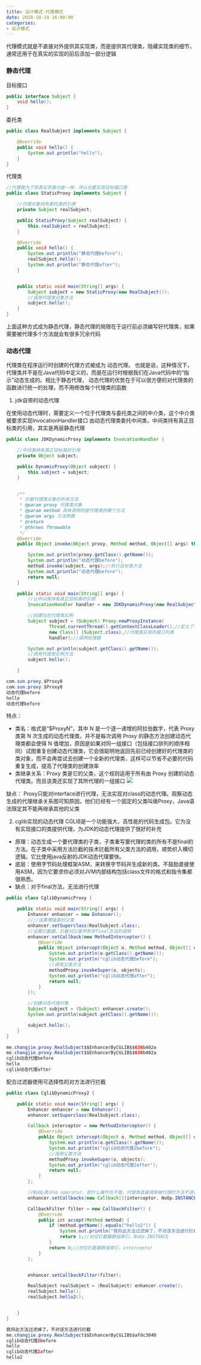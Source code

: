 ```yaml
---
title: 设计模式-代理模式
date: 2018-10-19 16:00:00
categories: 
- 设计模式
---
```


代理模式就是不直接对外提供其实现类，而是提供其代理类，隐藏实现类的细节，通常还用于在真实的实现的前后添加一部分逻辑
<!--more-->
### 静态代理
目标接口
```java
public interface Subject {
    void hello();
}
```

委托类
```java
public class RealSubject implements Subject {

    @Override
    public void hello() {
        System.out.println("hello");
    }
}
```
代理类
```java
//代理类为了和其实现类功能一样，所以也要实现目标接口类
public class StaticProxy implements Subject {

    //代理对象持有委托类的引用
    private Subject realSubject;

    public StaticProxy(Subject realSubject) {
        this.realSubject = realSubject;
    }

    @Override
    public void hello() {
        System.out.println("静态代理before");
        realSubject.hello();
        System.out.println("静态代理after");
    }


    public static void main(String[] args) {
        Subject subject = new StaticProxy(new RealSubject());
        //调用代理类对象方法
        subject.hello();
    }
}
```

上面这种方式成为静态代理，静态代理的局限在于运行前必须编写好代理类，如果需要被代理多个方法就会有很多冗余代码

### 动态代理
代理类在程序运行时创建的代理方式被成为 动态代理。 也就是说，这种情况下，代理类并不是在Java代码中定义的，而是在运行时根据我们在Java代码中的“指示”动态生成的。相比于静态代理， 动态代理的优势在于可以很方便的对代理类的函数进行统一的处理，而不用修改每个代理类的函数

1. jdk自带的动态代理

在使用动态代理时，需要定义一个位于代理类与委托类之间的中介类，这个中介类被要求实现InvocationHandler接口
由动态代理类委托中间类，中间类持有真正目标类的引用，其实是两层静态代理

```java
public class JDKDynamicProxy implements InvocationHandler {

    //中间类持有真正目标类的引用
    private Object subject;

    public DynamicProxy(Object subject) {
        this.subject = subject;
    }


    /**
     * 拦截代理类对象的所有方法
     * @param proxy 代理类对象
     * @param method 具体调用的是代理类的哪个方法
     * @param args 方法参数
     * @return
     * @throws Throwable
     */
    @Override
    public Object invoke(Object proxy, Method method, Object[] args) throws Throwable {

        System.out.println(proxy.getClass().getName());
        System.out.println("动态代理before");
        method.invoke(subject, args);//执行目标类方法
        System.out.println("动态代理before");
        return null;
    }

    public static void main(String[] args) {
		//让中间类持有真正目标类的引用
        InvocationHandler handler = new JDKDynamicProxy(new RealSubject());

        //创建动态代理类实例
        Subject subject = (Subject) Proxy.newProxyInstance(
                Thread.currentThread().getContextClassLoader(),//定义了代理类的ClassLoder
                new Class[] {Subject.class},//代理类实现的接口列表
                handler);//调用处理器

        System.out.println(subject.getClass().getName());
        //调用代理类实例方法
        subject.hello();

    }

```
```java
com.sun.proxy.$Proxy0
com.sun.proxy.$Proxy0
动态代理before
hello
动态代理before
```
特点：
- 类名：格式是“$ProxyN”，其中 N 是一个逐一递增的阿拉伯数字，代表 Proxy 类第 N 次生成的动态代理类，并不是每次调用 Proxy 的静态方法创建动态代理类都会使得 N 值增加，原因是如果对同一组接口（包括接口排列的顺序相同）试图重复创建动态代理类，它会很聪明地返回先前已经创建好的代理类的类对象，而不会再尝试去创建一个全新的代理类，这样可以节省不必要的代码重复生成，提高了代理类的创建效率
- 类继承关系：Proxy 类是它的父类，这个规则适用于所有由 Proxy 创建的动态代理类。而且该类还实现了其所代理的一组接口
![](https://img-blog.csdn.net/20170412201807733?watermark/2/text/aHR0cDovL2Jsb2cuY3Nkbi5uZXQvZGFuY2h1/font/5a6L5L2T/fontsize/400/fill/I0JBQkFCMA==/dissolve/70/gravity/SouthEast)

缺点：
Proxy只能对interface进行代理，无法实现对class的动态代理。观察动态生成的代理继承关系图可知原因，他们已经有一个固定的父类叫做Proxy，Java语法限定其不能再继承其他的父类

2. cglib实现的动态代理
CGLIB是一个功能强大，高性能的代码生成包。它为没有实现接口的类提供代理，为JDK的动态代理提供了很好的补充
- 原理：动态生成一个要代理类的子类，子类重写要代理的类的所有不是final的方法。在子类中采用方法拦截的技术拦截所有父类方法的调用，顺势织入横切逻辑。它比使用java反射的JDK动态代理要快。
- 底层：使用字节码处理框架ASM，来转换字节码并生成新的类。不鼓励直接使用ASM，因为它要求你必须对JVM内部结构包括class文件的格式和指令集都很熟悉。
- 缺点：对于final方法，无法进行代理

```java
public class CglibDynamicProxy {

    public static void main(String[] args) {
        Enhancer enhancer = new Enhancer();
        ////设置增强类的父类
        enhancer.setSuperclass(RealSubject.class);
        //设置拦截器，拦截对父类所有非final方法的调用
        enhancer.setCallback(new MethodInterceptor() {
            @Override
            public Object intercept(Object o, Method method, Object[] objects, MethodProxy methodProxy) throws Throwable {
                System.out.println(o.getClass().getName());
                System.out.println("cglib动态代理before");
                //调用父类方法
                methodProxy.invokeSuper(o, objects);
                System.out.println("cglib动态代理after");
                return null;
            }
        });

        //创建动态代理对象
        Subject subject = (Subject) enhancer.create();
        System.out.println(subject.getClass().getName());

        subject.hello();
    }
}
```
```java
me.changjie.proxy.RealSubject$$EnhancerByCGLIB$$636b402a
me.changjie.proxy.RealSubject$$EnhancerByCGLIB$$636b402a
cglib动态代理before
hello
cglib动态代理after
```
配合过滤器使用可选择性的对方法进行拦截
```java
public class CglibDynamicProxy2 {

    public static void main(String[] args) {
        Enhancer enhancer = new Enhancer();
        enhancer.setSuperclass(RealSubject.class);

        Callback interceptor = new MethodInterceptor() {
            @Override
            public Object intercept(Object o, Method method, Object[] objects, MethodProxy methodProxy) throws Throwable {
                System.out.println(o.getClass().getName());
                System.out.println("cglib动态代理2before");
                //调用父类方法
                methodProxy.invokeSuper(o, objects);
                System.out.println("cglib动态代理2after");
                return null;
            }
        };

        //NoOp表示no operator，即什么操作也不做，代理类直接调用被代理的方法不进行拦截
        enhancer.setCallbacks(new Callback[]{interceptor, NoOp.INSTANCE});

        CallbackFilter filter = new CallbackFilter() {
            @Override
            public int accept(Method method) {
                if (method.getName().equals("hello2")) {
                    System.out.println("我将此方法过滤掉了，不对该方法进行拦截");
                    return 1;//对应拦截器数组索引，NoOp.INSTANCE
                }
                return 0;//对应拦截器数组索引，interceptor
            }
        };


        enhancer.setCallbackFilter(filter);

        RealSubject realSubject = (RealSubject) enhancer.create();
        realSubject.hello();
        realSubject.hello2();


    }
}
```
```java
我将此方法过滤掉了，不对该方法进行拦截
me.changjie.proxy.RealSubject$$EnhancerByCGLIB$$afdc3840
cglib动态代理2before
hello
cglib动态代理2after
hello2
```










